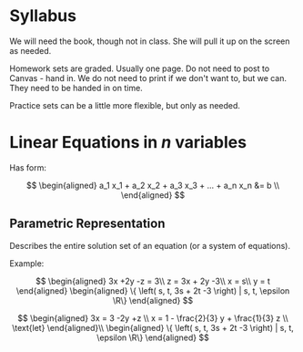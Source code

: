 # Syllabus

We will need the book, though not in class.
She will pull it up on the screen as needed.

Homework sets are graded.
Usually one page.
Do not need to post to Canvas - hand in.
We do not need to print if we don't want to, but we can.
They need to be handed in on time.

Practice sets can be a little more flexible, but only as needed.

# Linear Equations in $n$ variables

Has form:

$$
\begin{aligned}
a_1 x_1 + a_2 x_2 + a_3 x_3 + ... + a_n x_n &= b \\
\end{aligned}
$$

## Parametric Representation

Describes the entire solution set of an equation (or a system of equations).

Example:

$$
\begin{aligned}
3x +2y -z = 3\\
z = 3x + 2y -3\\
x = s\\
y = t
\end{aligned}
\begin{aligned}
\{ \left( s, t, 3s + 2t -3 \right) | s, t, \epsilon \R\}
\end{aligned}
$$

$$
\begin{aligned}
3x = 3 -2y +z \\
x = 1 - \frac{2}{3} y + \frac{1}{3} z \\
\text{let}
\end{aligned}\\
\begin{aligned}
\{ \left( s, t, 3s + 2t -3 \right) | s, t, \epsilon \R\}
\end{aligned}
$$
